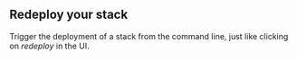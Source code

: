 ## Redeploy your stack

Trigger the deployment of a stack from the command line, just like clicking on _redeploy_ in the UI.

